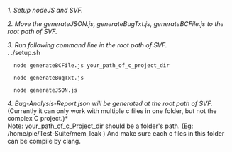 *1. Setup nodeJS and SVF.*  

*2. Move the generateJSON.js, generateBugTxt.js, generateBCFile.js to the root path of SVF.*  

*3. Run following command line in the root path of SVF.*  
      . ./setup.sh

      node generateBCFile.js your_path_of_c_project_dir  
      
      node generateBugTxt.js  
      
      node generateJSON.js  
      
*4. Bug-Analysis-Report.json will be generated at the root path of SVF.*  
(Currently it can only work with multiple c files in one folder, but not the complex C project.)*  
Note: your_path_of_c_Project_dir should be a folder's path. (Eg: /home/pie/Test-Suite/mem_leak
) And make sure each c files in this folder can be compile by clang.
